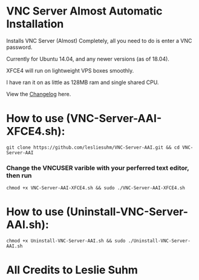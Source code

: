 # VNC Server Almost Automatic Installation

Installs VNC Server (Almost) Completely, all you need to do is enter a VNC password.

Currently for Ubuntu 14.04, and any newer versions (as of 18.04).

XFCE4 will run on lightweight VPS boxes smoothly. 

I have ran it on as little as 128MB ram and single shared CPU.

View the [Changelog](../master/CHANGELOG) here.

# How to use (VNC-Server-AAI-XFCE4.sh): 
```
git clone https://github.com/lesliesuhm/VNC-Server-AAI.git && cd VNC-Server-AAI
```
### Change the VNCUSER varible with your perferred text editor, then run 
```
chmod +x VNC-Server-AAI-XFCE4.sh && sudo ./VNC-Server-AAI-XFCE4.sh
```



# How to use (Uninstall-VNC-Server-AAI.sh):
```
chmod +x Uninstall-VNC-Server-AAI.sh && sudo ./Uninstall-VNC-Server-AAI.sh
```

# All Credits to Leslie Suhm
